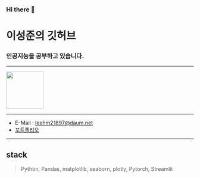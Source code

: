 ### Hi there 👋

# 이성준의 깃허브
### 인공지능을 공부하고 있습니다.

***
[<img src="https://www.kaggle.com/static/images/site-logo.svg" width="100">](https://www.kaggle.com/treetreeanderson)
***
- E-Mail : leehm21897@daum.net
- [포트폴리오](https://drive.google.com/drive/folders/1ydydBjY-4Psi_SWMWH23e36OgyjBsUQ-?usp=drive_link)
***


stack
----------
> Python, Pandas, matplotlib, seaborn, plotly, Pytorch, Streamlit

<!--
**YIsungjoon/YIsungjoon** is a ✨ _special_ ✨ repository because its `README.md` (this file) appears on your GitHub profile.

Here are some ideas to get you started:

- 🔭 I’m currently working on ...
- 🌱 I’m currently learning ...
- 👯 I’m looking to collaborate on ...
- 🤔 I’m looking for help with ...
- 💬 Ask me about ...
- 📫 How to reach me: ...
- 😄 Pronouns: ...
- ⚡ Fun fact: ...
-->
